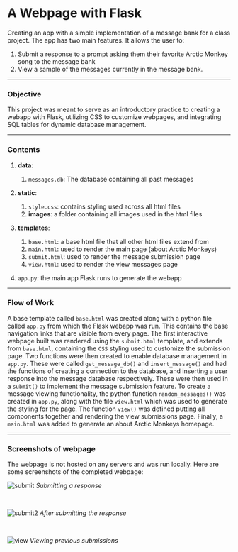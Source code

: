 # A Webpage with Flask

Creating an app with a simple implementation of a message bank for a class project. The app has two main features. It allows the user to:
1. Submit a response to a prompt asking them their favorite Arctic Monkey song to the message bank
2. View a sample of the messages currently in the message bank.

---

### Objective

This project was meant to serve as an introductory practice to creating a webapp with Flask, utilizing CSS to customize webpages, and integrating SQL tables for dynamic database management.

---

### Contents

1. **data**:
    1. `messages.db`: The database containing all past messages

2. **static**:
    1. `style.css`: contains styling used across all html files
    2. **images**: a folder containing all images used in the html files

3. **templates**:
    1. `base.html`: a base html file that all other html files extend from
    2. `main.html`: used to render the main page (about Arctic Monkeys)
    3. `submit.html`: used to render the message submission page
    4. `view.html`: used to render the view messages page

4. `app.py`: the main app Flask runs to generate the webapp

---

### Flow of Work

A base template called `base.html` was created along with a python file called `app.py` from which the Flask webapp was run. This contains the base navigation links that are visible from every page.
The first interactive webpage built was rendered using the `submit.html` template, and extends from  `base.html`, containing the `CSS` styling used to customize the submission page.
Two functions were then created to enable database management in `app.py`. These were called `get_message_db()` and `insert_message()` and had the functions of creating a connection to the database, and inserting a user response into the message database respectively. These were then used in a `submit()` to implement the message submission feature.
To create a message viewing functionality, the python function `random_messages()` was created in `app.py`, along with the file `view.html` which was used to generate the styling for the page. The function `view()` was defined putting all components together and rendering the view submissions page.
Finally, a `main.html` was added to generate an about Arctic Monkeys homepage.

---

### Screenshots of webpage

The webpage is not hosted on any servers and was run locally. Here are some screenshots of the completed webpage:

![submit](https://user-images.githubusercontent.com/114946455/231062941-dc391396-48b1-4767-9362-34064bc45434.jpg)
*Submitting a response*

<br>

![submit2](https://user-images.githubusercontent.com/114946455/231062949-e17d05fd-7775-4b71-9d5e-2992b7b3bee9.jpg)
*After submitting the response*

<br>

![view](https://user-images.githubusercontent.com/114946455/231062959-adf9436b-6c66-47bf-b1f0-19ca1f35e8fb.jpg)
*Viewing previous submissions*


